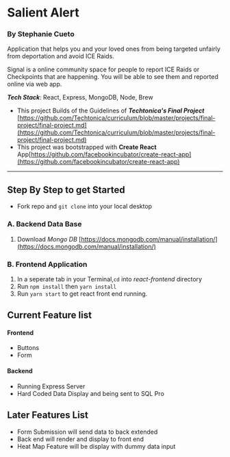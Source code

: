 # Salient Alert
### By Stephanie Cueto
Application that helps you and your loved ones from being targeted unfairly from deportation and avoid ICE Raids.

Signal is a online community space for people to report ICE Raids or Checkpoints that are happening. You will be able to see them and reported online via web app.

***Tech Stack***: React, Express, MongoDB, Node, Brew
* This project Builds of the Guidelines of ***Techtonica's Final Project***
[https://github.com/Techtonica/curriculum/blob/master/projects/final-project/final-project.md](https://github.com/Techtonica/curriculum/blob/master/projects/final-project/final-project.md)
* This project was bootstrapped with **Create React** App[https://github.com/facebookincubator/create-react-app](https://github.com/facebookincubator/create-react-app)
---
## **Step By Step to get Started**
* Fork repo and `git clone` into your local desktop

### A. Backend Data Base
1. Download _*Mongo DB*_ [https://docs.mongodb.com/manual/installation/](https://docs.mongodb.com/manual/installation/)
<!-- 2. `cd` into *react-backend*
3. Run `npm install` to get node modules
4. Install `npm install nodemon  -g` in oder to run `nodemon` command
5. run `nodemon app.js` to get server started
6. Your server should start in Terminal and say *Server Started on Port 4200...* -->

### B. Frontend Application
1. In a seperate tab in your Terminal,`cd` into *react-frontend* directory
2. Run `npm install` then `yarn install`
3. Run `yarn start` to get react front end running.

## Current Feature list
#### Frontend
* Buttons
* Form

#### Backend
* Running Express Server
* Hard Coded Data Display and being sent to SQL Pro

## Later Features List
* Form Submission will send data to back extended
* Back end will render and display to front end
* Heat Map Feature will be display with dummy data input